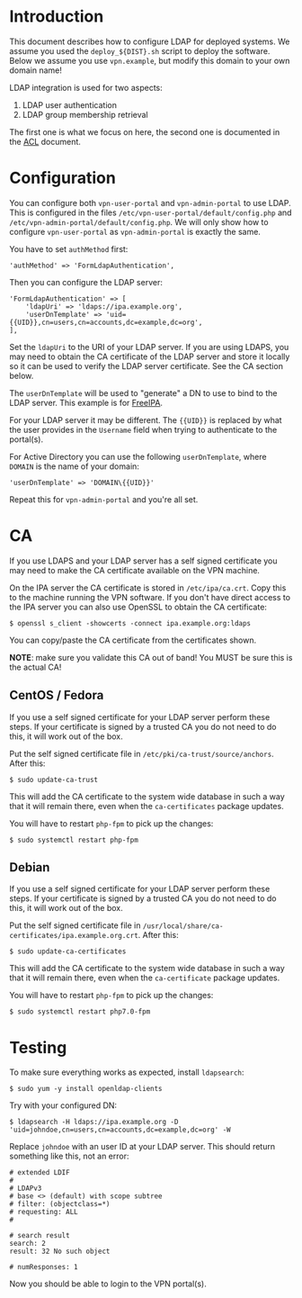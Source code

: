 # Introduction

This document describes how to configure LDAP for deployed systems. We assume 
you used the `deploy_${DIST}.sh` script to deploy the software. Below we assume 
you use `vpn.example`, but modify this domain to your own domain name!

LDAP integration is used for two aspects:

1. LDAP user authentication
2. LDAP group membership retrieval

The first one is what we focus on here, the second one is documented in the 
[ACL](ACL.md) document.

# Configuration

You can configure both `vpn-user-portal` and `vpn-admin-portal` to use LDAP. 
This is configured in the files `/etc/vpn-user-portal/default/config.php` and
`/etc/vpn-admin-portal/default/config.php`. We will only show how to configure
`vpn-user-portal` as `vpn-admin-portal` is exactly the same.

You have to set `authMethod` first:

    'authMethod' => 'FormLdapAuthentication',

Then you can configure the LDAP server:

    'FormLdapAuthentication' => [
        'ldapUri' => 'ldaps://ipa.example.org',
        'userDnTemplate' => 'uid={{UID}},cn=users,cn=accounts,dc=example,dc=org',
    ],

Set the `ldapUri` to the URI of your LDAP server. If you are using LDAPS, you 
may need to obtain the CA certificate of the LDAP server and store it 
locally so it can be used to verify the LDAP server certificate. See the
CA section below.

The `userDnTemplate` will be used to "generate" a DN to use to bind to the 
LDAP server. This example is for [FreeIPA](https://www.freeipa.org/).

For your LDAP server it may be different. The `{{UID}}` is replaced by what the 
user provides in the `Username` field when trying to authenticate to the 
portal(s).

For Active Directory you can use the following `userDnTemplate`, where `DOMAIN`
is the name of your domain:

    'userDnTemplate' => 'DOMAIN\{{UID}}'

Repeat this for `vpn-admin-portal` and you're all set.

# CA

If you use LDAPS and your LDAP server has a self signed certificate you may
need to make the CA certificate available on the VPN machine.

On the IPA server the CA certificate is stored in `/etc/ipa/ca.crt`. Copy this 
to the machine running the VPN software. If you don't have direct access to the
IPA server you can also use OpenSSL to obtain the CA certificate:

    $ openssl s_client -showcerts -connect ipa.example.org:ldaps

You can copy/paste the CA certificate from the certificates shown. 

**NOTE**: make sure you validate this CA out of band! You MUST be sure this 
is the actual CA!

## CentOS / Fedora

If you use a self signed certificate for your LDAP server perform these steps. 
If your certificate is signed by a trusted CA you do not need to do this, it
will work out of the box.

Put the self signed certificate file in `/etc/pki/ca-trust/source/anchors`. 
After this:

    $ sudo update-ca-trust

This will add the CA certificate  to the system wide database in such a way
that it will remain there, even when the `ca-certificates` package updates.

You will have to restart `php-fpm` to pick up the changes:

    $ sudo systemctl restart php-fpm

## Debian

If you use a self signed certificate for your LDAP server perform these steps. 
If your certificate is signed by a trusted CA you do not need to do this, it
will work out of the box.

Put the self signed certificate file in 
`/usr/local/share/ca-certificates/ipa.example.org.crt`. After this:
 
    $ sudo update-ca-certificates

This will add the CA certificate  to the system wide database in such a way
that it will remain there, even when the `ca-certificate` package updates.

You will have to restart `php-fpm` to pick up the changes:

    $ sudo systemctl restart php7.0-fpm

# Testing

To make sure everything works as expected, install `ldapsearch`:

    $ sudo yum -y install openldap-clients

Try with your configured DN:

    $ ldapsearch -H ldaps://ipa.example.org -D 'uid=johndoe,cn=users,cn=accounts,dc=example,dc=org' -W

Replace `johndoe` with an user ID at your LDAP server. This should return 
something like this, not an error:

    # extended LDIF
    #
    # LDAPv3
    # base <> (default) with scope subtree
    # filter: (objectclass=*)
    # requesting: ALL
    #

    # search result
    search: 2
    result: 32 No such object

    # numResponses: 1

Now you should be able to login to the VPN portal(s).
